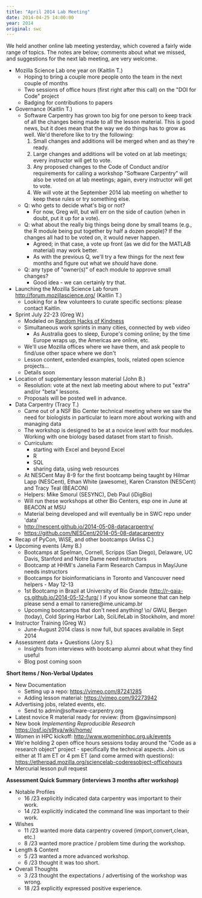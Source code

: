 ```yaml
---
title: "April 2014 Lab Meeting"
date: 2014-04-25 14:00:00
year: 2014
original: swc
---
```

<p>
  We held another online lab meeting yesterday,
  which covered a fairly wide range of topics.
  The notes are below;
  comments about what we missed,
  and suggestions for the next lab meeting,
  are very welcome.
</p>
<ul>
  <li>Mozilla Science Lab one year on (Kaitlin T.)
    <ul>
      <li>Hoping to bring a couple more people onto the team in the next couple of months</li>
      <li>Two sessions of office hours (first right after this call) on the "DOI for Code" project</li>
      <li>Badging for contributions to papers</li>
    </ul>
  </li>
  <li>Governance (Kaitlin T.)
    <ul>
      <li>Software Carpentry has grown too big for one person to keep track of all the changes being made to all the lesson material. This is good news, but it does mean that the way we do things has to grow as well. We'd therefore like to try the following:
	<ol>
	    <li>Small changes and additions will be merged when and as they're ready.</li>
	      <li>Large changes and additions will be voted on at lab meetings; every instructor will get to vote.</li>
	        <li>Any proposed changes to the Code of Conduct and/or requirements for calling a workshop "Software Carpentry" will also be voted on at lab meetings; again, every instructor will get to vote.</li>
		  <li>We will vote at the September 2014 lab meeting on whether to keep these rules or try something else.</li>
		  </ol>
      </li>
      <li>Q: who gets to decide what's big or not?
	<ul>
	    <li>For now, Greg will, but will err on the side of caution (when in doubt, put it up for a vote).</li>
	    </ul>
      </li>
      <li>Q: what about the really big things being done by small teams (e.g., the R module being put together by half a dozen people)?  If the changes all had to be voted on, it would never happen.
	<ul>
	    <li>Agreed; in that case, a vote up front (as we did for the MATLAB material) may work better.</li>
	      <li>As with the previous Q, we'll try a few things for the next few months and figure out what we <em>should</em> have done.</li>
	      </ul>
      </li>
      <li>Q: any type of "owner(s)" of each module to approve small changes?
	<ul>
	    <li>Good idea - we can certainly try that.</li>
	    </ul>
      </li>
    </ul>
  </li>
  <li>Launching the Mozilla Science Lab forum <a href="http://forum.mozillascience.org/">http://forum.mozillascience.org/</a> (Kaitlin T.)
    <ul>
      <li>Looking for a few volunteers to curate specific sections: please contact Kaitlin.</li>
    </ul>
  </li>
  <li>Sprint July 22-23 (Greg W.)
    <ul>
      <li>Modeled on <a href="http://rhok.org/">Random Hacks of Kindness</a></li>
      <li>Simultaneous work sprints in many cities, connected by web video
	<ul>
	    <li>As Australia goes to sleep, Europe's coming online; by the time Europe wraps up, the Americas are online, etc.</li>
	    </ul>
      </li>
      <li>We'll use Mozilla offices where we have them, and ask people to find/use other space where we don't</li>
      <li>Lesson content, extended examples, tools, related open science projects...</li>
      <li>Details soon</li>
    </ul>
  </li>
  <li>Location of supplementary lesson material (John B.)
    <ul>
      <li>Resolution: vote at the next lab meeting about where to put "extra" and/or "beta" lessons.</li>
      <li>Proposals will be posted well in advance.</li>
    </ul>
  </li>
  <li>Data Carpentry (Tracy T.)
    <ul>
      <li>Came out of a NSF Bio Center technical meeting where we saw the need for biologists in particular to learn more about working with and managing data</li>
      <li>The workshop is designed to be at a novice level with four modules. Working with one biology based dataset from start to finish.</li>
      <li>Curriculum:
	<ul>
	    <li>starting with Excel and beyond Excel</li>
	      <li>R</li>
	        <li>SQL</li>
		  <li>sharing data, using web resources</li>
		  </ul>
      </li>
      <li>At NESCent May 8-9 for the first bootcamp being taught by Hilmar Lapp (NESCent), Ethan White (awesome), Karen Cranston (NESCent) and Tracy Teal (BEACON)</li>
      <li>Helpers: Mike Smorul (SESYNC), Deb Paul (iDigBio)</li>
      <li>Will run these workshops at other Bio Centers, esp one in June at BEACON at MSU</li>
      <li>Material being developed and will eventually be in SWC repo under 'data'</li>
      <li><a href="http://nescent.github.io/2014-05-08-datacarpentry/">http://nescent.github.io/2014-05-08-datacarpentry/</a></li>
      <li><a href="https://github.com/NESCent/2014-05-08-datacarpentry">https://github.com/NESCent/2014-05-08-datacarpentry</a></li>
    </ul>
  </li>
  <li>Recap of PyCon, WiSE, and other bootcamps (Arliss C.)</li>
  <li>Upcoming events (Amy B.)
    <ul>
      <li>Bootcamps at Spelman, Cornell, Scripps (San Diego), Delaware, UC Davis, Stanford and Notre Dame need instructors</li>
      <li>Bootcamp at HHMI's Janelia Farm Research Campus in May/June needs instructors</li>
      <li>Bootcamps for bioinformaticians in Toronto and Vancouver need helpers - May 12-13</li>
      <li>1st Bootcamp in Brazil at University of Rio Grande (<a href="http://r-gaia-cs.github.io/2014-05-12-furg/">http://r-gaia-cs.github.io/2014-05-12-furg/</a> ) if you know someone that can help please send a email to raniere@ime.unicamp.br</li>
      <li>Upcoming bootcamps that don't need anything! \o/ GWU, Bergen (today), Cold Spring Harbor Lab, SciLifeLab in Stockholm, and more!</li>
</ul>
  </li>
  <li>Instructor Training (Greg W.)
    <ul>
      <li>June-August 2014 class is now full, but spaces available in Sept 2014</li>
    </ul>
  </li>
  <li>Assessment data + Questions (Jory S.)
    <ul>
      <li>Insights from interviews with bootcamp alumni about what they find useful</li>
      <li>Blog post coming soon</li>
    </ul>
  </li>
</ul>
<b>Short Items / Non-Verbal Updates</b>
<ul>
<li>New Documentation
<ul>
<li>Setting up a repo: <a href="https://vimeo.com/87241285">https://vimeo.com/87241285</a></li>
<li>Adding lesson material: <a href="https://vimeo.com/92273942">https://vimeo.com/92273942</a></li>
</ul>
</li>
<li>Advertising jobs, related events, etc.
<ul>
<li>Send to admin@software-carpentry.org</li>
</ul>
</li>
<li>Latest novice R material ready for review: (from @gavinsimpson)</li>
<li>New book <em>Implementing Reproducible Research</em> <a href="https://osf.io/s9tya/wiki/home/">https://osf.io/s9tya/wiki/home/</a></li>
<li>Women in HPC kickoff: <a href="http://www.womeninhpc.org.uk/events">http://www.womeninhpc.org.uk/events</a></li>
<li>We're holding 2 open office hours sessions today around the "Code as a research object" project - specifically the technical aspects. Join us either at 11 am ET or 4 pm ET (and come armed with questions): <a href="https://etherpad.mozilla.org/sciencelab-coderesobject-officehours">https://etherpad.mozilla.org/sciencelab-coderesobject-officehours</a></li>
<li>Mercurial lesson pull request</li>
</ul>
<p><b>Assessment Quick Summary (interviews 3 months after workshop)</b></p>
<ul>
  <li>Notable Profiles
    <ul>
      <li>16 /23 explicitly indicated data carpentry was important to their work.</li>
      <li>14 /23 explicitly indicated the command line was important to their work.</li>
    </ul>
  </li>
  <li>Wishes
    <ul>
      <li>11 /23 wanted more data carpentry covered (import,convert,clean, etc.)</li>
      <li>8 /23 wanted more practice / problem time during the workshop.</li>
    </ul>
  </li>
  <li>Length &amp; Content
    <ul>
      <li>5 /23 wanted a more advanced workshop.</li>
      <li>6 /23 thought it was too short.</li>
    </ul>
  </li>
  <li>Overall Thoughts
    <ul>
      <li>3 /23 thought the expectations / advertising of the workshop was wrong.</li>
      <li>18 /23 explicitly expressed positive experience.</li>
    </ul>
  </li>
</ul>
